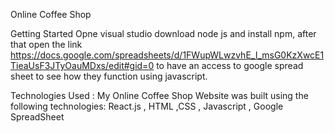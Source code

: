 Online Coffee Shop

Getting Started 
Opne visual studio download node js and install npm,
after that open the link https://docs.google.com/spreadsheets/d/1FWupWLwzvhE_I_msG0KzXwcE1TieaUsF3JTyOauMDxs/edit#gid=0 
to have an access to google spread sheet to see how they function using javascript.

Technologies Used :  My Online Coffee Shop Website  was built using the following technologies: React.js , HTML ,CSS , Javascript , Google SpreadSheet
